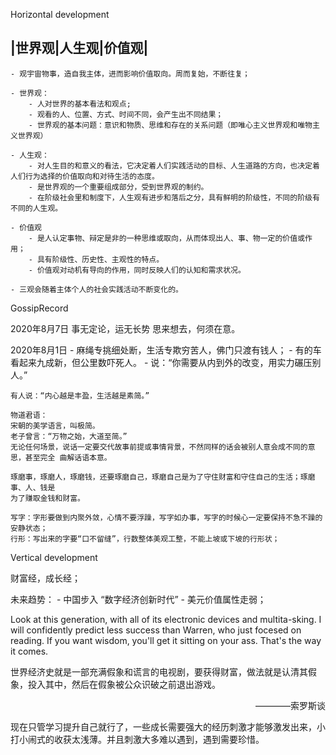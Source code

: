 Horizontal development

## |世界观|人生观|价值观|
    - 观宇宙物事，造自我主体，进而影响价值取向。周而复始，不断往复；

    - 世界观：
        - 人对世界的基本看法和观点;
        - 观看的人、位置、方式、时间不同，会产生出不同结果；
        - 世界观的基本问题：意识和物质、思维和存在的关系问题（即唯心主义世界观和唯物主义世界观）
        
    - 人生观：
        - 对人生目的和意义的看法，它决定着人们实践活动的目标、人生道路的方向，也决定着人们行为选择的价值取向和对待生活的态度。
        - 是世界观的一个重要组成部分，受到世界观的制约。
        - 在阶级社会里和制度下，人生观有进步和落后之分，具有鲜明的阶级性，不同的阶级有不同的人生观。

    - 价值观
        - 是人认定事物、辩定是非的一种思维或取向，从而体现出人、事、物一定的价值或作用；
        - 具有阶级性、历史性、主观性的特点。
        - 价值观对动机有导向的作用，同时反映人们的认知和需求状况。

    - 三观会随着主体个人的社会实践活动不断变化的。




GossipRecord

2020年8月7日
	事无定论，运无长势
	思来想去，何须在意。

2020年8月1日
	- 麻绳专挑细处断，生活专欺穷苦人，佛门只渡有钱人；
	- 有的车看起来九成新，但公里数吓死人。
	- 说：“你需要从内到外的改变，用实力碾压别人。”
	

	有人说：“内心越是丰盈，生活越是素简。”
	
	物道君语：
	宋朝的美学语言，叫极简。
	老子曾言：“万物之始，大道至简。”
	无论任何场景，说话一定要交代故事前提或事情背景，不然同样的话会被别人意会成不同的意思，甚至完全	曲解话语本意。
	
	琢磨事，琢磨人，琢磨钱，还要琢磨自己，琢磨自己是为了守住财富和守住自己的生活；琢磨事、人、钱是
	为了赚取金钱和财富。
	
	写字：字形要做到内聚外敛，心情不要浮躁，写字如办事，写字的时候心一定要保持不急不躁的安静状态；
	行形：写出来的字要“口不留缝”，行数整体美观工整，不能上坡或下坡的行形状；

Vertical development

财富经，成长经；

未来趋势：
    - 中国步入 “数字经济创新时代”
    - 美元价值属性走弱；

Look at this generation, with all of its electronic devices and multita-sking. I will confidently predict less success 
than Warren, who just focesed on reading. If you want wisdom, you'll get it sitting on your ass. That's the way it comes.

世界经济史就是一部充满假象和谎言的电视剧，要获得财富，做法就是认清其假象，投入其中，然后在假象被公众识破之前退出游戏。      
<p align= "right"> ————索罗斯谈 </p>

现在只管学习提升自己就行了，一些成长需要强大的经历刺激才能够激发出来，小打小闹式的收获太浅薄。并且刺激大多难以遇到，遇到需要珍惜。

	